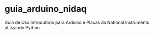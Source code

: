 # guia_arduino_nidaq
Guia de Uso Introdutório para Arduino e Placas da National Instruments utilizando Python
